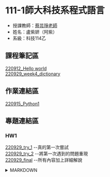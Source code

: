 # 111-1師大科技系程式語言
 - 授課教師：[蔡芸琤老師](https://github.com/pecu)
 - 姓名：盧紫妍（阿紫）<br>
 - 系級：科技114乙<br>
 


## 課程筆記區
[220912_Hello world](http://localhost:8888/notebooks/Documents/GitHub/PL/Untitled.ipynb?kernel_name=python3)<br>
[220929_week4_dictionary](http://localhost:8888/notebooks/Desktop/111-1/%E5%9B%9B%EF%BC%882-4%EF%BC%89%E7%A8%8B%E5%BC%8F%E8%AA%9E%E8%A8%80/GitHub/PL/220929_python03_dictionary.ipynb)
## 作業連結區
[220915_Python1](http://localhost:8888/notebooks/Desktop/111-1/%E5%9B%9B%EF%BC%882-4%EF%BC%89%E7%A8%8B%E5%BC%8F%E8%AA%9E%E8%A8%80/GitHub/PL/220915_Python01.ipynb)
## 專題連結區
### HW1
>>
[220929_try_1](http://localhost:8888/notebooks/Desktop/111-1/%E5%9B%9B%EF%BC%882-4%EF%BC%89%E7%A8%8B%E5%BC%8F%E8%AA%9E%E8%A8%80/GitHub/PL/220928_HW1_try1.ipynb)
--真的第一次嘗試<br>
[220929_try_2](http://localhost:8888/notebooks/Desktop/111-1/%E5%9B%9B%EF%BC%882-4%EF%BC%89%E7%A8%8B%E5%BC%8F%E8%AA%9E%E8%A8%80/GitHub/PL/220929_HW1_try2.ipynb)
--將第一次遇到的問題重現<br>
[220929_final](http://localhost:8888/notebooks/Desktop/111-1/%E5%9B%9B%EF%BC%882-4%EF%BC%89%E7%A8%8B%E5%BC%8F%E8%AA%9E%E8%A8%80/GitHub/PL/220929_HW1_final.ipynb)
--所有內容加上詳細解說<br>
<details><summary>MARKDOWN</summary>
 
| ##課程筆記區 | ##作業連結區 | ##專題連結區 |
|---------|---------|----------|
|*week1-[220912_Hello world](http://localhost:8888/notebooks/Documents/GitHub/PL/Untitled.ipynb?kernel_name=python3)<br>*week4-[220929_dictionary](http://localhost:8888/notebooks/Desktop/111-1/%E5%9B%9B%EF%BC%882-4%EF%BC%89%E7%A8%8B%E5%BC%8F%E8%AA%9E%E8%A8%80/GitHub/PL/220929_python03_dictionary.ipynb)|*week2-[220915_Python1](http://localhost:8888/notebooks/Desktop/111-1/%E5%9B%9B%EF%BC%882-4%EF%BC%89%E7%A8%8B%E5%BC%8F%E8%AA%9E%E8%A8%80/GitHub/PL/220915_Python01.ipynb)| td       |

- [x] 完成
- [ ] 複習
- [ ] 進度
- [ ] 再複習
 
[大家的名單](https://docs.google.com/spreadsheets/d/1hRIOovstwJst0SXgM_bogjYsrHLVZv4uVOkmYrgbql0/edit#gid=948403574)

```mermaid
graph TD;
    A-->B;
    A-->C;
    B-->D;
    C-->D;
```
[About Mermaid](https://mermaid-js.github.io/mermaid/#/)<br>
[Others about diagram](https://gist.github.com/blackcater/1701e845a963216541591106c1bb9d3b)

</details>
